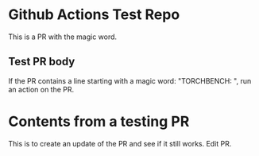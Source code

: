# Github Actions Test Repo

This is a PR with the magic word.

## Test PR body

If the PR contains a line starting with a magic word: "TORCHBENCH: ", run an action on the PR.

# Contents from a testing PR
This is to create an update of the PR and see if it still works.
Edit PR.
